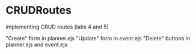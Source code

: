 # CRUDRoutes
implementing CRUD routes (labs 4 and 5)

"Create" form in planner.ejs
"Update" form in event.ejs
"Delete" buttons in planner.ejs and event.ejs
